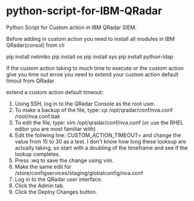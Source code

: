 # python-script-for-IBM-QRadar

Python Script for Custom action in IBM QRadar SIEM.

Before adding in custom action you need to install all modules in IBM QRadar(consol) from cli

pip install netmiko
pip install os
pip install sys
pip install python-ldap

If the custom action taking to much time to execute or the custom action give you time out erroe you need to extend your custom action default timout from QRadar

  extend a custom action default timeout:
1. Using SSH, log in to the QRadar Console as the root user. 
2. To make a backup of the file, type: cp /opt/qradar/conf/nva.conf /root/nva.conf.bak
3. To edit the file, type: vim /opt/qradar/conf/nva.conf (or use the RHEL editor you are most familiar with)
4. Edit the follwing line: CUSTOM_ACTION_TIMEOUT= and change the value from 15 to 30 as a test. I don't know how long these looksup are actually taking, so start with a doubling of the timeframe and see if the lookup completes.
5. Press :wq to save the change using vim.
6. Make the same edit for /store/configservices/staging/globalconfig/nva.conf 
7. Log in to the QRadar user interface.
8. Click the Admin tab.
9. Click the Deploy Changes button.

